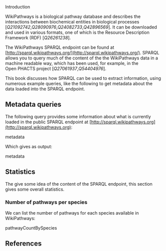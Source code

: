 <section label="intro" level="#">Introduction</section>

WikiPathways is a biological pathway database and describes the interactions between
biochemical entities in biological processes [<cite>Q21092742</cite>,<cite>Q28090976</cite>,<cite>Q24082733</cite>,<cite>Q42896569</cite>].
It can be downloaded and used in various formats, one of which is the Resource
Description Framework (RDF) [<cite>Q26261238</cite>].

The WikiPathways SPARQL <topic>endpoint</topic> can be found at [http://sparql.wikipathways.org/](http://sparql.wikipathways.org/).
SPARQL allows you to query much of the content of the the WikiPathways data in
a machine readable way, which has been used, for example, in the Open&nbsp;PHACTS project
[<cite>Q27061937</cite>,<cite>Q54404976</cite>].

This book discusses how SPARQL can be used to extract information, using numerous example
queries, like the following to get metadata about the data loaded into the SPARQL endpoint.

## Metadata queries

The following query provides some information about what is currently loaded
in the public SPARQL endpoint at [http://sparql.wikipathways.org](http://sparql.wikipathways.org):

<sparql>metadata</sparql>

Which gives as output:

<out>metadata</out>

## Statistics

The give some idea of the content of the SPARQL endpoint, this section gives some overall
statistics.

### Number of pathways per species

We can list the number of pathways for each species available in WikiPathways:

<sparql>pathwayCountBySpecies</sparql>

## References

<references/>

